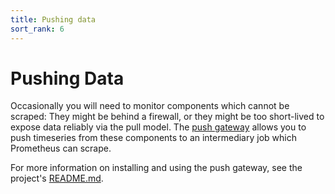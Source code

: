 ```yaml
---
title: Pushing data
sort_rank: 6
---
```


# Pushing Data

Occasionally you will need to monitor components which cannot be scraped: They
might be behind a firewall, or they might be too short-lived to expose data
reliably via the pull model. The
[push gateway](https://github.com/prometheus/pushgateway) allows you to push
timeseries from these components to an intermediary job which Prometheus can
scrape.

For more information on installing and using the push gateway, see the
project's
[README.md](https://github.com/prometheus/pushgateway/blob/master/README.md).
